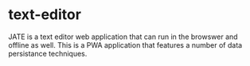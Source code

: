 # text-editor

JATE is a text editor web application that can run in the browswer and offline as well. This is a PWA application that features a number of data persistance techniques.